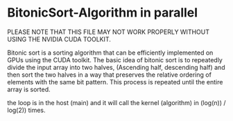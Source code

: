 # BitonicSort-Algorithm in parallel
PLEASE NOTE THAT THIS FILE MAY NOT WORK PROPERLY WITHOUT USING THE NVIDIA CUDA TOOLKIT.

Bitonic sort is a sorting algorithm that can be efficiently implemented on GPUs using the CUDA toolkit. The basic idea of bitonic sort is to repeatedly divide the input array into two halves,
(Ascending half, descending half) and then sort the two halves in a way that preserves the relative ordering of elements with the same bit pattern. This process is repeated until the entire array is sorted.

the loop is in the host (main) and it will call the kernel (algorithm) in (log(n)) / log(2)) times.
